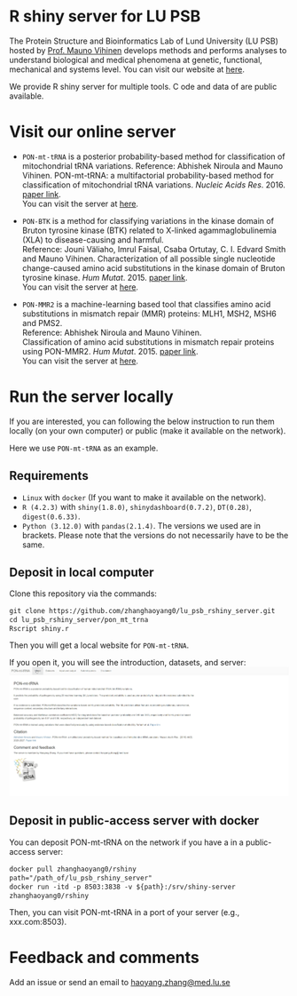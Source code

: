 # R shiny server for LU PSB
The Protein Structure and Bioinformatics Lab of Lund University (LU PSB) hosted by [Prof. Mauno Vihinen](https://portal.research.lu.se/en/persons/mauno-vihinen) develops methods and performs analyses to understand biological and medical phenomena at genetic, functional, mechanical and systems level. You can visit our website at [here](https://structure-next.med.lu.se/). 

We provide R shiny server for multiple tools. C ode and data of are public available. 

# Visit our online server
- `PON-mt-tRNA` is a posterior probability-based method for classification of mitochondrial tRNA variations. 
Reference: Abhishek Niroula and Mauno Vihinen. 
PON-mt-tRNA: a multifactorial probability-based method for classification of mitochondrial tRNA variations.
*Nucleic Acids Res*. 2016. [paper link](http://nar.oxfordjournals.org/content/early/2016/02/02/nar.gkw046.abstract).  
You can visit the server at [here](http://lap676.srv.lu.se:8503/pon_mt_trna/).  

- `PON-BTK` is a method for classifying variations in the kinase domain of Bruton tyrosine kinase (BTK) related to X-linked agammaglobulinemia (XLA) to disease-causing and harmful.  
Reference: Jouni Väliaho, Imrul Faisal, Csaba Ortutay, C. I. Edvard Smith and Mauno Vihinen.
Characterization of all possible single nucleotide change-caused amino acid substitutions in the kinase domain of Bruton tyrosine kinase.
*Hum Mutat*. 2015. [paper link](https://onlinelibrary.wiley.com/doi/full/10.1002/humu.22791).  
You can visit the server at [here](http://lap676.srv.lu.se:8503/pon_btk/).  

- `PON-MMR2` is a machine-learning based tool that classifies amino acid substitutions in mismatch repair (MMR) proteins: MLH1, MSH2, MSH6 and PMS2.  
Reference: Abhishek Niroula and Mauno Vihinen.  
Classification of amino acid substitutions in mismatch repair proteins using PON-MMR2.
*Hum Mutat*. 2015. [paper link](https://onlinelibrary.wiley.com/doi/full/10.1002/humu.22900).  
You can visit the server at [here](http://lap676.srv.lu.se:8503/pon_mmr2/). 

# Run the server locally 
If you are interested, you can following the below instruction to run them locally (on your own computer) or public (make it available on the network). 

Here we use `PON-mt-tRNA` as an example. 
## Requirements 
- `Linux` with `docker` (If you want to make it available on the network).
- `R (4.2.3)` with `shiny(1.8.0)`, `shinydashboard(0.7.2)`, `DT(0.28)`, `digest(0.6.33)`.
- `Python (3.12.0)` with `pandas(2.1.4)`.
The versions we used are in brackets. Please note that the versions do not necessarily have to be the same. 

## Deposit in local computer
Clone this repository via the commands:
```  
git clone https://github.com/zhanghaoyang0/lu_psb_rshiny_server.git
cd lu_psb_rshiny_server/pon_mt_trna
Rscript shiny.r
```
Then you will get a local website for `PON-mt-tRNA`.

If you open it, you will see the introduction, datasets, and server: 
![show](pon_mt_trna/www/show.gif)

## Deposit in public-access server with docker
You can deposit PON-mt-tRNA on the network if you have a in a public-access server: 
``` 
docker pull zhanghaoyang0/rshiny
path="/path_of/lu_psb_rshiny_server"
docker run -itd -p 8503:3838 -v ${path}:/srv/shiny-server zhanghaoyang0/rshiny
``` 
Then, you can visit PON-mt-tRNA in a port of your server (e.g., xxx.com:8503).


# Feedback and comments
Add an issue or send an email to haoyang.zhang@med.lu.se